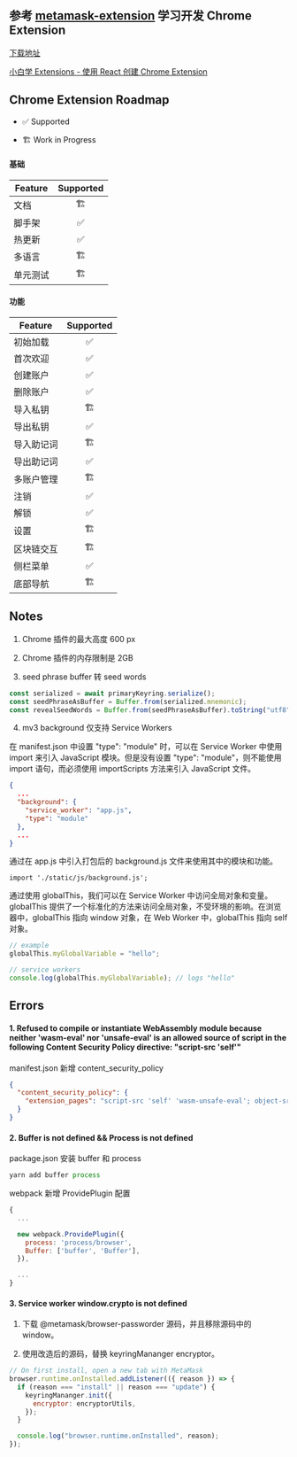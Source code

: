 ## 参考 [metamask-extension](https://github.com/MetaMask/metamask-extension) 学习开发 Chrome Extension

[下载地址](https://github.com/milhous/react-chrome-extension/releases/tag/1.0.0)

[小白学 Extensions - 使用 React 创建 Chrome Extension](https://www.milhous.me/blog/c9500b18-2f22-542a-9c15-a97a049e3b7c/)

## Chrome Extension Roadmap

- ✅ Supported

- 🏗️ Work in Progress

#### 基础

| Feature  | Supported |
| -------- | :-------: |
| 文档     |    🏗️     |
| 脚手架   |    ✅     |
| 热更新   |    ✅     |
| 多语言   |    🏗️     |
| 单元测试 |    🏗️     |

#### 功能

| Feature    | Supported |
| ---------- | :-------: |
| 初始加载   |    ✅     |
| 首次欢迎   |    ✅     |
| 创建账户   |    ✅     |
| 删除账户   |    ✅     |
| 导入私钥   |    🏗️     |
| 导出私钥   |    ✅     |
| 导入助记词 |    🏗️     |
| 导出助记词 |    ✅     |
| 多账户管理 |    🏗️     |
| 注销       |    ✅     |
| 解锁       |    ✅     |
| 设置       |    🏗️     |
| 区块链交互 |    🏗️     |
| 侧栏菜单   |    ✅     |
| 底部导航   |    🏗️     |

## Notes

1. Chrome 插件的最大高度 600 px

2. Chrome 插件的内存限制是 2GB

3. seed phrase buffer 转 seed words

```js
const serialized = await primaryKeyring.serialize();
const seedPhraseAsBuffer = Buffer.from(serialized.mnemonic);
const revealSeedWords = Buffer.from(seedPhraseAsBuffer).toString("utf8");
```

4. mv3 background 仅支持 Service Workers

在 manifest.json 中设置 "type": "module" 时，可以在 Service Worker 中使用 import 来引入 JavaScript 模块。但是没有设置 "type": "module"，则不能使用 import 语句，而必须使用 importScripts 方法来引入 JavaScript 文件。

```json
{
  ...
  "background": {
    "service_worker": "app.js",
    "type": "module"
  },
  ...
}
```

通过在 app.js 中引入打包后的 background.js 文件来使用其中的模块和功能。

```
import './static/js/background.js';
```

通过使用 globalThis，我们可以在 Service Worker 中访问全局对象和变量。globalThis 提供了一个标准化的方法来访问全局对象，不受环境的影响。在浏览器中，globalThis 指向 window 对象，在 Web Worker 中，globalThis 指向 self 对象。

```js
// example
globalThis.myGlobalVariable = "hello";
```

```js
// service workers
console.log(globalThis.myGlobalVariable); // logs "hello"
```

## Errors

#### 1. Refused to compile or instantiate WebAssembly module because neither 'wasm-eval' nor 'unsafe-eval' is an allowed source of script in the following Content Security Policy directive: "script-src 'self'"

manifest.json 新增 content_security_policy

```json
{
  "content_security_policy": {
    "extension_pages": "script-src 'self' 'wasm-unsafe-eval'; object-src 'self'; frame-ancestors 'none';"
  }
}
```

#### 2. Buffer is not defined && Process is not defined

package.json 安装 buffer 和 process

```js
yarn add buffer process
```

webpack 新增 ProvidePlugin 配置

```js
{
  ...

  new webpack.ProvidePlugin({
    process: 'process/browser',
    Buffer: ['buffer', 'Buffer'],
  }),

  ...
}

```

#### 3. Service worker window.crypto is not defined

1. 下载 @metamask/browser-passworder 源码，并且移除源码中的 window。

2. 使用改造后的源码，替换 keyringMananger encryptor。

```js
// On first install, open a new tab with MetaMask
browser.runtime.onInstalled.addListener(({ reason }) => {
  if (reason === "install" || reason === "update") {
    keyringMananger.init({
      encryptor: encryptorUtils,
    });
  }

  console.log("browser.runtime.onInstalled", reason);
});
```

